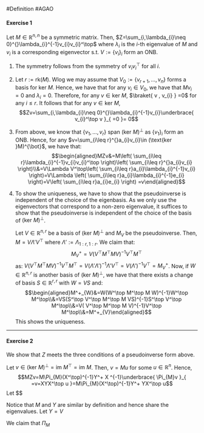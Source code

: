 #Definition #AGAO 

#### Exercise 1
Let $M\in \mathbb{R}^{n,n}$ be a symmetric matrix. Then, $Z=\sum_{i,\lambda_{i}\neq 0}^{}\lambda_{i}^{-1}v_{i}v_{i}^\top$ where $\lambda_{i}$ is the $i$-th eigenvalue of $M$ and $v_{i}$ is a corresponding eigenvector s.t. $V:=\{ v_{i} \}_{i}$ form an ONB.
1. The symmetry follows from the symmetry of $v_{i}v_{i}^\top$ for all $i$.
2. Let $r:= \text{rk}(M)$. Wlog we may assume that $V_{0}:=\{ v_{r+1},\dots,v_{n} \}$ forms a basis for $\text{ker }M$. Hence, we have that for any $v_{i}\in V_{0}$, we have that $Mv_{i}=0$ and $\lambda_{i}=0$. Therefore, for any $v\in \text{ker } M$, $\braket{ v , v_{i} } =0$ for any $i\leq r$. It follows that for any $v\in \text{ker } M$, $$Zv=\sum_{i,\lambda_{i}\neq 0}^{}\lambda_{i}^{-1}v_{i}\underbrace{ v_{i}^\top v }_{ =0 }= 0$$
3. From above, we know that $\{ v_{1},\dots,v_{r} \}$ span $(\text{ker }M)^{{\bot}}$ as $\{ v_{1} \}_{i}$ form an ONB. Hence, for any $v=\sum_{i\leq r}^{}a_{i}v_{i}\in (\text{ker }M)^{\bot}$, we have that: $$\begin{aligned}MZv&=M\left( \sum_{i\leq r}\lambda_{i}^{-1}v_{i}v_{i}^\top  \right)\left( \sum_{i\leq r}^{}a_{i}v_{i} \right)\\&=V\Lambda V^\top\left( \sum_{i\leq r}a_{i}\lambda_{i}^{-1}v_{i} \right)=V\Lambda \left( \sum_{i\leq r}a_{i}\lambda_{i}^{-1}e_{i} \right)=V\left( \sum_{i\leq r}a_{i}e_{i} \right) =v\end{aligned}$$
4. To show the uniqueness, we have to show that the pseudoinverse is independent of the choice of the eigenbasis. As we only use the eigenvectors that correspond to a non-zero eigenvalue, it suffices to show that the pseudoinverse is independent of the choice of the basis of $(\text{ker }M)^{\bot}$. 
   
   Let $V\in \mathbb{R}^{n,r}$ be a basis of $(\text{ker }M)^{\bot}$ and $M_{V}$ be the pseudoinverse. Then, $M=V\Lambda'V^\top$ where $\Lambda':=\Lambda_{1:r,1:r}$. We claim that: $$M^+_{V}= V(V^\top M^\top M V)^{-1}V^\top M^\top$$as: $V(V^\top M^\top M V)^{-1}V^\top M^\top=V(\Lambda'\Lambda')^{-1}\Lambda' V^\top=V(\Lambda')^{-1}V^\top=M^+_{V}$. Now, if $W\in \mathbb{R}^{n,r}$ is another basis of $(\text{ker }M)^{\bot}$, we have that there exists a change of basis $S\in \mathbb{R}^{r,r}$ with $W=VS$ and:$$\begin{aligned}M^+_{W}&=W(W^\top M^\top M W)^{-1}W^\top M^\top\\&=VS(S^\top V^\top M^\top M VS)^{-1}S^\top V^\top M^\top\\&=V( V^\top M^\top M V)^{-1}V^\top M^\top\\&=M^+_{V}\end{aligned}$$ 
   This shows the uniqueness.

---
#### Exercise 2
We show that $Z$ meets the three conditions of a pseudoinverse form above. 

Let $v\in (\text{ker } M)^{\bot}=\text{im }M^\top=\text{im } M$. Then, $v=Mu$ for some $u\in \mathbb{R}^n$. Hence, $$MZv=M\Pi_{M}(X^\top)^{-1}Y^+  X ^{-1}\underbrace{ \Pi_{M}v }_{ =v=XYX^\top  u }=M\Pi_{M}(X^\top)^{-1}Y^+  YX^\top u$$ 
Let $$

Notice that $M$ and $Y$ are similar by definition and hence share the eigenvalues. Let $Y=V$

We claim that $\Pi_{M}$